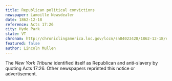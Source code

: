 ```yaml
---
title: Republican political convictions
newspaper: Lamoille Newsdealer
date: 1862-12-18
reference: Acts 17:26
city: Hyde Park
state: VT
chronam: http://chroniclingamerica.loc.gov/lccn/sn84023428/1862-12-18/ed-1/seq-3/#words=hath+made+blood+nations+men+dwell+face+earth+hath+determined+times+before+appointed+bounds+habitation
featured: false
author: Lincoln Mullen
---
```


The *New York Tribune* identified itself as Republican and anti-slavery by quoting Acts 17:26. Other newspapers reprinted this notice or advertisement.

